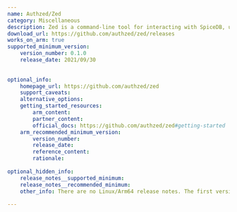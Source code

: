 ```yaml
---
name: Authzed/Zed
category: Miscellaneous
description: Zed is a command-line tool for interacting with SpiceDB, useful for development, testing, and managing permissions.
download_url: https://github.com/authzed/zed/releases
works_on_arm: true
supported_minimum_version:
    version_number: 0.1.0
    release_date: 2021/09/30
 
 
optional_info:
    homepage_url: https://github.com/authzed/zed
    support_caveats:
    alternative_options:
    getting_started_resources:
        arm_content:
        partner_content:
        official_docs: https://github.com/authzed/zed#getting-started
    arm_recommended_minimum_version:
        version_number:
        release_date:
        reference_content:
        rationale:
 
optional_hidden_info:
    release_notes__supported_minimum:
    release_notes__recommended_minimum:
    other_info: There are no Linux/Arm64 release notes. The first version, 0.1.0, rolls out linux-arm64 artifacts.
 
---
```

